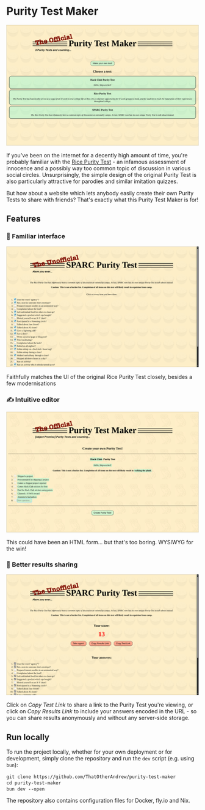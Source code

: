 # Purity Test Maker

![Home page screenshot](.github/homepage.png)

If you've been on the internet for a decently high amount of time, you're probably familiar with the [Rice Purity Test](https://ricepuritytest.com/) - an infamous assessment of innocence and a possibly way too common topic of discussion in various social circles. Unsurprisingly, the simple design of the original Purity Test is also particularly attractive for parodies and similar imitation quizzes.

But how about a website which lets anybody easily create their own Purity Tests to share with friends? That's exactly what this Purity Test Maker is for!

## Features

### 🍚 Familiar interface

![Purity Test questions](.github/test-questions.png)

Faithfully matches the UI of the original Rice Purity Test closely, besides a few modernisations

### ✍️ Intuitive editor

![Purity Test editor](.github/test-editor.png)

This could have been an HTML form... but that's too boring. WYSIWYG for the win!

### 🔗 Better results sharing

![Purity Test score and answers](.github/test-answers.png)

Click on _Copy Test Link_ to share a link to the Purity Test you're viewing, or click on _Copy Results Link_ to include your answers encoded in the URL - so you can share results anonymously and without any server-side storage.

## Run locally

To run the project locally, whether for your own deployment or for development, simply clone the repository and run the `dev` script (e.g. using `bun`):

```shell
git clone https://github.com/ThatOtherAndrew/purity-test-maker
cd purity-test-maker
bun dev --open
```

The repository also contains configuration files for Docker, fly.io and Nix.
